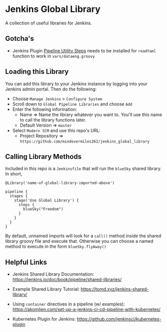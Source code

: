 # Jenkins Global Library

A collection of useful libraries for Jenkins.

## Gotcha's

* Jenkins Plugin [Pipeline Utility Steps](https://plugins.jenkins.io/pipeline-utility-steps/) needs to be installed for `readYaml` function to work in `vars/dataeng.groovy`

## Loading this Library

You can add this library to your Jenkins instance by logging into your Jenkins admin portal. Then do the following:

* Choose `Manage Jenkins` > `Configure System`
* Scroll down to `Global Pipeline Libraries` and choose `Add`
* Enter the following information:
  * Name => Name the library whatever you want to. You'll use this name to call the library functions later.
  * Default Version => `master`
* Select `Modern SCM` and use this repo's URL:
  * Project Repository => `https://github.com/mindovermiles262/jenkins_global_library`

## Calling Library Methods

Included in this repo is a `Jenkinsfile` that will run the `blueSky` shared library. In short,

```
@Library('name-of-global-library-imported-above')

pipeline {
  stages {
    stage('Use Global Library') {
      steps {
        blueSky("Freedom")
      }
    }
  }
}
```

By default, unnamed imports will look for a `call()` method inside the shared library groovy file and execute that. Otherwise you can choose a named method to execute in the form `blueSky.flyAway()`

## Helpful Links

* Jenkins Shared Library Documentation: 
https://jenkins.io/doc/book/pipeline/shared-libraries/

* Example Shared Library Tutorial: 
https://tomd.xyz/jenkins-shared-library/

* Using `container` directives in a pipeline (w/ examples):
https://akomljen.com/set-up-a-jenkins-ci-cd-pipeline-with-kubernetes/

* Kubernetes Plugin for Jenkins:
https://github.com/jenkinsci/kubernetes-plugin
